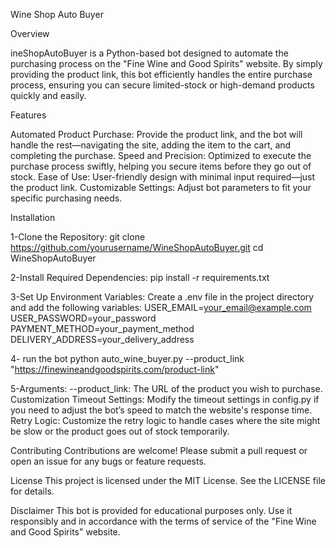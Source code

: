 Wine Shop Auto Buyer

Overview

ineShopAutoBuyer is a Python-based bot designed to automate the purchasing process on the "Fine Wine and Good Spirits" website. By simply providing the product link, this bot efficiently handles the entire purchase process, ensuring you can secure limited-stock or high-demand products quickly and easily.

Features

Automated Product Purchase: Provide the product link, and the bot will handle the rest—navigating the site, adding the item to the cart, and completing the purchase.
Speed and Precision: Optimized to execute the purchase process swiftly, helping you secure items before they go out of stock.
Ease of Use: User-friendly design with minimal input required—just the product link.
Customizable Settings: Adjust bot parameters to fit your specific purchasing needs.

Installation

1-Clone the Repository:
git clone https://github.com/yourusername/WineShopAutoBuyer.git
cd WineShopAutoBuyer

2-Install Required Dependencies:
pip install -r requirements.txt

3-Set Up Environment Variables: Create a .env file in the project directory and add the following variables:
USER_EMAIL=your_email@example.com
USER_PASSWORD=your_password
PAYMENT_METHOD=your_payment_method
DELIVERY_ADDRESS=your_delivery_address

4- run the bot
python auto_wine_buyer.py --product_link "https://finewineandgoodspirits.com/product-link"

5-Arguments:
--product_link: The URL of the product you wish to purchase.
Customization
Timeout Settings: Modify the timeout settings in config.py if you need to adjust the bot’s speed to match the website's response time.
Retry Logic: Customize the retry logic to handle cases where the site might be slow or the product goes out of stock temporarily.

Contributing
Contributions are welcome! Please submit a pull request or open an issue for any bugs or feature requests.

License
This project is licensed under the MIT License. See the LICENSE file for details.

Disclaimer
This bot is provided for educational purposes only. Use it responsibly and in accordance with the terms of service of the "Fine Wine and Good Spirits" website.
